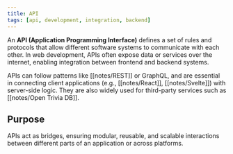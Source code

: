 ```yaml
---
title: API
tags: [api, development, integration, backend]
---
```

An **API (Application Programming Interface)** defines a set of rules and protocols that allow different software systems to communicate with each other. In web development, APIs often expose data or services over the internet, enabling integration between frontend and backend systems.  

APIs can follow patterns like [[notes/REST]] or GraphQL, and are essential in connecting client applications (e.g., [[notes/React]], [[notes/Svelte]]) with server-side logic. They are also widely used for third-party services such as [[notes/Open Trivia DB]].  

## Purpose
APIs act as bridges, ensuring modular, reusable, and scalable interactions between different parts of an application or across platforms.
